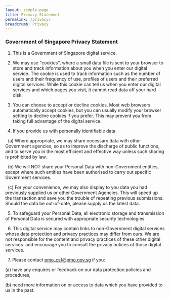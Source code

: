 ```yaml
---
layout: simple-page
title: Privacy Statement
permalink: /privacy/
breadcrumb: Privacy
---
```


### **Government of Singapore Privacy Statement**

1. This is a Government of Singapore digital service.

2. We may use "cookies", where a small data file is sent to your browser to store and track information about you when you enter our digital service. The cookie is used to track information such as the number of users and their frequency of use, profiles of users and their preferred digital services. While this cookie can tell us when you enter our digital services and which pages you visit, it cannot read data off your hard disk.

3. You can choose to accept or decline cookies. Most web browsers automatically accept cookies, but you can usually modify your browser setting to decline cookies if you prefer. This may prevent you from taking full advantage of the digital service.

4. If you provide us with personally identifiable data      

&nbsp; (a)  Where appropriate, we may share necessary data with other Government agencies, so as to improve the discharge of public functions, and to serve you in the most efficient and effective way unless such sharing is prohibited by law.  

&nbsp; (b)  We will NOT share your Personal Data with non-Government entities, except where such entities have been authorised to carry out specific Government services.  

&nbsp; (c)  For your convenience, we may also display to you data you had previously supplied us or other Government Agencies.  This will speed up the transaction and save you the trouble of repeating previous submissions. Should the data be out-of-date, please supply us the latest data.   

&nbsp; 5. To safeguard your Personal Data, all electronic storage and transmission of Personal Data is secured with appropriate security technologies.

&nbsp; 6. This digital service may contain links to non-Government digital services whose data protection and privacy practices may differ from ours.  We are not responsible for the content and privacy practices of these other digital services &nbsp;and encourage you to consult the privacy notices of those digital services.

&nbsp; 7. Please contact <a href="mailto:pmo_csf@pmo.gov.sg">pmo_csf@pmo.gov.sg</a> if you: 

(a) have any enquires or feedback on our data protection policies and procedures,

(b) need more information on or access to data which you have provided to us in the past.
